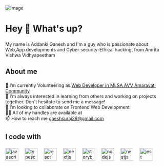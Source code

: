![image](https://github.com/AddankiGanesh/AddankiGanesh/assets/143608365/29f9444e-4f24-4f63-bf3c-aa39def1d83e)<h1 align="left">Hey 👋 What's up?</h1>

###

<p align="left">My name is Addanki Ganesh and I'm a guy who is passionate about Web,App developments and Cyber security-Ethical hacking, from Amrita Vishwa Vidhyapeetham</p>

###

<h2 align="left">About me</h2>

###

<p align="left">🔭 I’m currently Volunteering as <a href="https://mlsaavvamaravati.wixsite.com/home">Web Developer in MLSA AVV Amaravati Community</a> 
  <br>
  🌱 I'm always interested in learning from others and working on projects together. Don't hesitate to send me a message!
  <br>
  👯 I’m looking to collaborate on Frontend Web Development
  <br>
  👨‍💻 All of my handles are available at 
  <br>
  📫 How to reach me <a href="https://mail.google.com/mail/u/0/#inbox">gaeshsuraj29@gmail.com</a>
</p>

###

<h2 align="left">I code with</h2>

###

<div align="left">
  <img src="https://cdn.jsdelivr.net/gh/devicons/devicon/icons/javascript/javascript-original.svg" height="40" alt="javascript logo"  />
  <img width="12" />
  <img src="https://cdn.jsdelivr.net/gh/devicons/devicon/icons/typescript/typescript-original.svg" height="40" alt="typescript logo"  />
  <img width="12" />
  <img src="https://cdn.jsdelivr.net/gh/devicons/devicon/icons/react/react-original.svg" height="40" alt="react logo"  />
  <img width="12" />
  <img src="https://cdn.jsdelivr.net/gh/devicons/devicon/icons/nextjs/nextjs-original.svg" height="40" alt="nextjs logo"  />
  <img width="12" />
  <img src="https://cdn.jsdelivr.net/gh/devicons/devicon/icons/storybook/storybook-original.svg" height="40" alt="storybook logo"  />
  <img width="12" />
  <img src="https://cdn.jsdelivr.net/gh/devicons/devicon/icons/nodejs/nodejs-original.svg" height="40" alt="nodejs logo"  />
  <img width="12" />
  <img src="https://cdn.jsdelivr.net/gh/devicons/devicon/icons/nestjs/nestjs-plain.svg" height="40" alt="nestjs logo"  />
  <img width="12" />
  <img src="https://cdn.jsdelivr.net/gh/devicons/devicon/icons/jest/jest-plain.svg" height="40" alt="jest logo"  />
</div>

###
